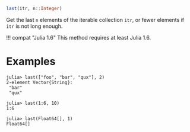 ```julia
last(itr, n::Integer)
```

Get the last `n` elements of the iterable collection `itr`, or fewer elements if `itr` is not long enough.

!!! compat "Julia 1.6"
    This method requires at least Julia 1.6.


# Examples

```jldoctest
julia> last(["foo", "bar", "qux"], 2)
2-element Vector{String}:
 "bar"
 "qux"

julia> last(1:6, 10)
1:6

julia> last(Float64[], 1)
Float64[]
```
